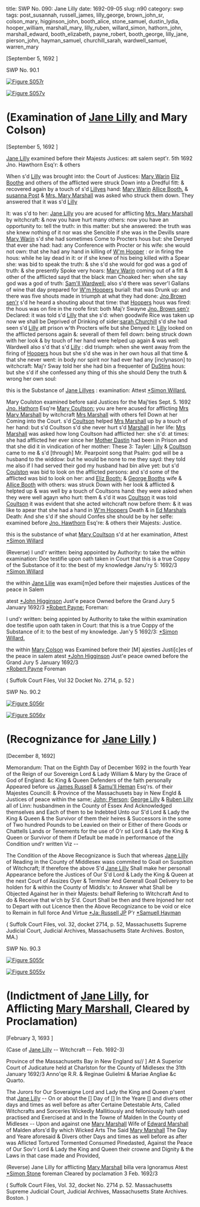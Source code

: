 title: SWP No. 090: Jane Lilly
date: 1692-09-05
slug: n90
category: swp
tags: post_susannah, russell_james, lilly_george, brown_john_sr, colson_mary, higginson_john, booth_alice, stone_samuel, dustin_lydia, hooper_william, marshall_mary, lilly_ruben, willard_simon, hathorn_john, marshall_edward, booth_elizabeth, payne_robert, booth_george, lilly_jane, pierson_john, hayman_samuel, churchill_sarah, wardwell_samuel, warren_mary




[September 5, 1692 ]

<div markdown class="doc" id="n90.1">

<div class="doc_id">SWP No. 90.1</div>


<span markdown class="figure">[![Figure S057r](archives/Suffolk/small/S057A.jpg)](archives/Suffolk/large/S057A.jpg)</span>

<span markdown class="figure">[![Figure S057v](archives/Suffolk/small/S057B.jpg)](archives/Suffolk/large/S057B.jpg)</span>

# (Examination of [Jane Lilly](/tag/lilly_jane.html) and Mary Colson)

[September 5, 1692 ]

 [Jane Lilly](/tag/lilly_jane.html) examined before their Majests Justices: att salem sept'r. 5th 1692  Jno. Hawthorn Esq'r:  & others

When s'd [Lilly](/tag/lilly_jane.html) was brought into: the Court of Justices: [Mary Warin](/tag/warren_mary.html) [Eliz Boothe](/tag/booth_elizabeth.html) and others of the afflicted were struck Down into a Dredful fitt: & recovered again by a touch of s'd [Lillyes](/tag/lilly_jane.html) hand: [Mary Warin](/tag/warren_mary.html) [Allice Booth.](/tag/booth_alice.html) & [susanna Post](/tag/post_susannah.html) & [Mrs. Mary Marshall](/tag/marshall_mary.html) was asked who struck them down. They answered that it was s'd [Lilly](/tag/lilly_jane.html) 

It: was s'd to her: [Jane Lilly](/tag/lilly_jane.html) you are acused for afflicting [Mrs. Mary Marshall](/tag/marshall_mary.html) by witchcraft: & now you have hurt many others: now you have an opportunity to: tell the truth: in this matter: but she answered: the truth was she knew nothing of it nor was she Sencible if she was in the Devills snare [Mary Warin](/tag/warren_mary.html) s'd she had sometimes Come to Procters hous but: she Denyed that ever she had: had: any Conference with Procter or his wife: she would not own: that she had any hand in killing of [W'm Hooper](/tag/hooper_william.html) : or in firing the hous: while he lay dead in it: or if she knew of his being killed with a Spear she: was bid to speak the truth: & she s'd she would for god was a god of truth: & she presently Spoke very hoars: [Mary Warin](/tag/warren_mary.html) coming out of a fitt & other of the afflicted sayd that the black man Choaked her: when she say god was a god of truth: [Sam'll Wardwell:](/tag/wardwell_samuel.html) also s'd there was sever'l Gallans of wine that day prepared for [W'm Hoopers](/tag/hooper_william.html) buriall: that was Drunk up: and there was five shouts made in triumph at what they had done: [Jno Brown sen'r](/tag/brown_john_sr.html) s'd he heard a shouting about that time: that [Hoopers](/tag/hooper_william.html) hous was fired: the hous was on fire in the roofe first: both Maj'r Swayne [Jno. Brown sen'r](/tag/brown_john_sr.html) Declared: it was told s'd [Lilly](/tag/lilly_jane.html) that she s'd: when goodwife Rice was taken up now we shall be Deprived of Drinking of sider:[sarah Churchill](/tag/churchill_sarah.html) s'd she had seen s'd [Lilly](/tag/lilly_jane.html) att prison w'th Procters wife but she Denyed it: [Lilly](/tag/lilly_jane.html) looked on the afflicted persons again &: severall of  them fell down: being struck down with her look & by touch of her hand were helped up again & was well: Wardwell also s'd that s'd [Lilly](/tag/lilly_jane.html) : did triumph: when she went away from the firing of [Hoopers](/tag/hooper_william.html) hous but she s'd she was in her own hous all that time & that she never went: in body nor spirit nor had ever had any [inclynason] to witchcraft: Maj'r Sway told her she had bin a frequenter of [DuStins](/tag/dustin_lydia.html) hous: but she s'd if she confessed any thing of this she should Deny the truth & wrong her own soul:

this is the Substance of [Jane Lillyes](/tag/lilly_jane.html) : examination:  Attest [*Simon Willard.](/tag/willard_simon.html)
       
Mary Coulston examined before said Justices for the Maj'ties Sept. 5. 1692 [Jno. Hathorn](/tag/hathorn_john.html) Esq're [Mary Coultson:](/tag/colson_mary.html) you are here acused for afflicting [Mrs Mary Marshall](/tag/marshall_mary.html) by witchcraft [Mrs Marshall](/tag/marshall_mary.html) with others fell Down at her Coming into the Court. s'd [Coultson](/tag/colson_mary.html) helped [Mrs Marshall](/tag/marshall_mary.html) up by a touch of her hand: but s'd Coultson s'd she never hurt s'd [Marshall](/tag/marshall_mary.html) in her life: [Mrs Marshall](/tag/marshall_mary.html) was asked how long Coultson had afflicted her: she s'd: at times: she had afflicted her ever since her [Mother Dastin](/tag/dustin_lydia.html) had been in Prison and that she did it in vindication of her mother: These 3: Tayler: [Lilly](/tag/lilly_jane.html) & [Coultson](/tag/colson_mary.html) came to me & s'd [through] Mr. Pearpoint song that Psalm: god will be a husband to the widdow: but he would be none to me they sayd: they told me also if I had served their god my husband had bin alive yet: but s'd [Coulston](/tag/colson_mary.html) was bid to look on the afflicted persons: and s'd some of the afflicted was bid to look on her: and [Eliz Booth:](/tag/booth_elizabeth.html) & [George Booths](/tag/booth_george.html) wife & [Allice Booth](/tag/booth_alice.html) with others: was struck Down with her look & afflicted & helpted up & was well by a touch of Coultsons hand: they were asked when they were well agayn who hurt: them & s'd it was [Coultson](/tag/colson_mary.html) it was told [Coultson](/tag/colson_mary.html) it was evident that she acted witchcraft now before them: & it was like to apear that she had a hand in [W'm Hoopers](/tag/hooper_william.html) Death & in [Ed Marshals](/tag/marshall_edward.html) Death: And she s'd if she should Confes she should be by her selfe: examined before [Jno. Hawthorn](/tag/hathorn_john.html) Esq're: & others their Majests: Justice.

this is the substance of what [Mary Coultson](/tag/colson_mary.html) s'd at her examination, Attest  [*Simon Willard](/tag/willard_simon.html)

(Reverse)  I und'r written: being appointed by Authority: to take the within examination: Doe testifie upon oath taken in Court that this is a true Coppy of the Substance of it to: the best of my knowledge Janu'ry 5: 1692/3
[*Simon Willard](/tag/willard_simon.html)

the within [Jane Lilie](/tag/lilly_jane.html) was exami[m]ed before their majesties Justices of the peace in Salem

atest [*John Higginson](/tag/higginson_john.html) Just'e peace
Owned before the Grand Jury 
5 January 1692/3
[*Robert Payne:](/tag/payne_robert.html) 
Foreman:

I und'r written: being appinted by Authority to take the within examination doe testifie upon oath taken in Court: that this is a true Coppy of the Substance of it: to the best of my knowledge. 
Jan'y 5 1692/3: [*Simon Willard.](/tag/willard_simon.html)

the within [Mary Colson](/tag/colson_mary.html) was Examined before their [M] ajesties Justi[c]es of the peace in salem
atest [*John Higginson](/tag/higginson_john.html) Just'e peace
owned before the Grand Jury 
5 January 1692/3  
[*Robert Payne](/tag/payne_robert.html) 
Foreman 

( Suffolk Court Files, Vol 32 Docket No. 2714, p. 52 )

</div>



<div markdown class="doc" id="n90.2">

<div class="doc_id">SWP No. 90.2</div>


<span markdown class="figure">[![Figure S056r](archives/Suffolk/small/S056A.jpg)](archives/Suffolk/large/S056A.jpg)</span>

<span markdown class="figure">[![Figure S056v](archives/Suffolk/small/S056B.jpg)](archives/Suffolk/large/S056B.jpg)</span>

# (Recognizance for [Jane Lilly](/tag/lilly_jane.html) )

[December 8, 1692]

Memorandum:
That on the Eighth Day of December 1692 in the fourth Year of the Reign of our Sovereign Lord & Lady William & Mary by the Grace of God of England: &c King & Queen Defenders of the faith personally Appeared before us [James Russell](/tag/russell_james.html) & [Samu'll Heman](/tag/hayman_samuel.html) Esq'rs. of their Majestes Councill: & Province of the Massachusets bay in New Engld & Justices of peace within the same; [John; Pierson;](/tag/pierson_john.html) [George Lilly](/tag/lilly_george.html) & [Ruben Lilly](/tag/lilly_ruben.html) all of Linn: husbandmen in the County of Essex And Acknowledged themselves and Each of them to be Indebted Unto our S'd Lord & Lady the King & Queen & the Survivor of them their heires & Successors in the some of Two hundred Pounds to be Leavied on their or Either of there Goods or Chattells Lands or Tenements for the use of O'r sd Lord & Lady the King & Queen or Survivor of them if Default be made in performance of the Condition und'r written Viz -- 

The Condition of the Above Recognizance is Such that whereas [Jane Lilly](/tag/lilly_jane.html) of Reading in the County of Middlesex wass commited to Goall on Suspition of Witchcraft; If therefore the above S'd [Jane Lilly](/tag/lilly_jane.html) Shall make her personall Appearance before the Justices of Our S'd Lord & Lady the King & Queen at the next Court of Assizes Oyer & Terminer And Generall Goall Delivery to be holden for & within the County of Middls'x: to Answer what Shall be Objected Against her in their Majests: behalf Refering to Witchcraft And to do & Receive that w'ch by S'd. Court Shall be then and there Injoned her not to Depart with out Licence then the Above Recognizance to be void or elce to Remain in full force And Virtue
                    [*Ja: Russell JP](/tag/russell_james.html)
                 P'r [*Samuell Hayman](/tag/hayman_samuel.html)

( Suffolk Court Files, vol. 32, docket 2714, p. 52, Massachusetts Supreme Judicial Court, Judicial Archives, Massachusetts State Archives. Boston, MA.)


</div>



<div markdown class="doc" id="n90.3">

<div class="doc_id">SWP No. 90.3</div>


<span markdown class="figure">[![Figure S055r](archives/Suffolk/small/S055A.jpg)](archives/Suffolk/large/S055A.jpg)</span>

<span markdown class="figure">[![Figure S055v](archives/Suffolk/small/S055B.jpg)](archives/Suffolk/large/S055B.jpg)</span>

# (Indictment of [Jane Lilly](/tag/lilly_jane.html), for Afflicting [Mary Marshall](/tag/marshall_mary.html), Cleared by Proclamation)

[February 3, 1693 ]

  (Case of [Jane Lilly](/tag/lilly_jane.html) -- Witchcraft -- Feb. 1692-3)

Province of the Massachusetts Bay in New England ss// ] Att A Superior Court of Judicature held at Charlston for the County of Midlesex the 31th January 1692/3 Anno'qe R.R. & Reginae Gulielmi & Mariae Angliae &c Quarto.

The Jurors for Our Soveraigne Lord and Lady the King and Queen p'sent that [Jane Lilly](/tag/lilly_jane.html) --
On or about the [] Day of [] In the Yeare [] and divers other days and times as well before as after Certaine Detestable Arts, Called Witchcrafts and Sorceries Wickedly Mallitiously and felloniously hath used practised and Exercised at and In the Towne of Malden In the County of Midlesex -- Upon and against one [Mary Marshall](/tag/marshall_mary.html) Wife of [Edward Marshall](/tag/marshall_edward.html) of Malden afors'd By which Wicked Arts The Said [Mary Marshall](/tag/marshall_mary.html) The Day and Yeare aforesaid & Divers other Days and times as well before as after was Aflicted Tortured Tormented  Consumed Pinedasted, Against the Peace of Our Sov'r Lord & Lady the King and Queen their crowne and Dignity & the Laws in that case made and Provided,

(Reverse) Jane Lilly for afflicting
[Mary Marshall](/tag/marshall_mary.html) 
billa vera
Ignoramus 
Atest [*Simon Stone](/tag/stone_samuel.html) 
foreman
Cleared by poclamation 
3 Feb. 1692/3  

( Suffolk Court Files, Vol. 32, docket No. 2714 p. 52. Massachusetts Supreme Judicial Court, Judicial Archives, Massachusetts State Archives. Boston. )

</div>

